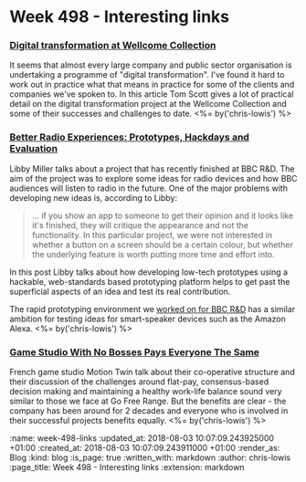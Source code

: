 Week 498 - Interesting links
============================

### [Digital transformation at Wellcome Collection](https://stacks.wellcomecollection.org/digital-transformation-at-wellcome-collection-639fb177aad6)

It seems that almost every large company and public sector organisation is undertaking a programme of "digital transformation". I've found it hard to work out in practice what that means in practice for some of the clients and companies we've spoken to. In this article Tom Scott gives a lot of practical detail on the digital transformation project at the Wellcome Collection and some of their successes and challenges to date. <%= by('chris-lowis') %>

### [Better Radio Experiences: Prototypes, Hackdays and Evaluation](https://www.bbc.co.uk/rd/blog/2018-07-new-radio-listening-experiences-devices)

Libby Miller talks about a project that has recently finished at BBC R&D. The aim of the project was to explore some ideas for radio devices and how BBC audiences will listen to radio in the future. One of the major problems with developing new ideas is, according to Libby:

> ... if you show an app to someone to get their opinion and it looks like it's finished, they will critique the appearance and not the functionality. In this particular project, we were not interested in whether a button on a screen should be a certain colour, but whether the underlying feature is worth putting more time and effort into.

In this post Libby talks about how developing low-tech prototypes using a hackable, web-standards based prototyping platform helps to get past the superficial aspects of an idea and test its real contribution.

The rapid prototyping environment we [worked on for BBC R&D](https://www.bbc.co.uk/rd/projects/talking-with-machines) has a similar ambition for testing ideas for smart-speaker devices such as the Amazon Alexa. <%= by('chris-lowis') %>

### [Game Studio With No Bosses Pays Everyone The Same](https://kotaku.com/game-studio-with-no-bosses-pays-everyone-the-same-1827872972)

French game studio Motion Twin talk about their co-operative structure and their discussion of the challenges around flat-pay, consensus-based decision making and maintaining a healthy work-life balance sound very similar to those we face at Go Free Range. But the benefits are clear - the company has been around for 2 decades and everyone who is involved in their successful projects benefits equally. <%= by('chris-lowis') %>

:name: week-498-links
:updated_at: 2018-08-03 10:07:09.243925000 +01:00
:created_at: 2018-08-03 10:07:09.243911000 +01:00
:render_as: Blog
:kind: blog
:is_page: true
:written_with: markdown
:author: chris-lowis
:page_title: Week 498 - Interesting links
:extension: markdown
